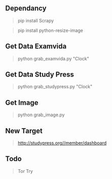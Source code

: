 ## Dependancy 
> pip install Scrapy

> pip install python-resize-image

## Get Data Examvida
> python grab_examvida.py "Clock"

## Get Data Study Press
> python grab_studypress.py "Clock"

## Get Image 
> python grab_image.py

## New Target
> http://studypress.org//member/dashboard

## Todo
> Tor Try